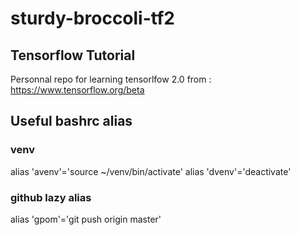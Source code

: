 # sturdy-broccoli-tf2
## Tensorflow Tutorial
Personnal repo for learning tensorlfow 2.0 from : https://www.tensorflow.org/beta

## Useful bashrc alias

### venv
alias 'avenv'='source ~/venv/bin/activate'
alias 'dvenv'='deactivate'

### github lazy alias
alias 'gpom'='git push origin master'
